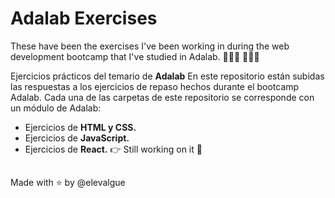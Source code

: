 # Adalab Exercises
These have been the exercises I've been working in during the web development bootcamp that I've studied in Adalab. 👩🏻‍💻 🚀🚀🚀

Ejercicios prácticos del temario de __Adalab__
En este repositorio están subidas las respuestas a los ejercicios de repaso hechos durante el bootcamp Adalab. Cada una de las carpetas de este repositorio se corresponde con un módulo de Adalab:

- Ejercicios de __HTML y CSS.__ 
- Ejercicios de __JavaScript.__
- Ejercicios de __React.__ 👉 Still working on it :construction:

##

Made with ⭐  by @elevalgue
